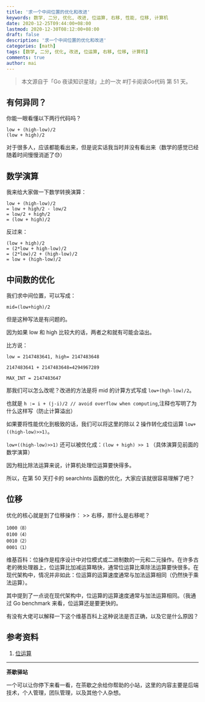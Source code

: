 ```yaml
---
title: '求一个中间位置的优化和改进'
keywords: 数学, 二分, 优化, 改进, 位运算, 右移, 性能, 位移, 计算机
date: 2020-12-25T09:44:00+08:00
lastmod: 2020-12-30T08:12:00+08:00
draft: false
description: '求一个中间位置的优化和改进'
categories: [math]
tags: [数学, 二分, 优化, 改进, 位运算, 右移, 位移, 计算机]
comments: true
author: mai
---
```


>本文源自于「Go 夜读知识星球」上的一次 #打卡阅读Go代码 第 51 天。

## 有何异同？

你能一眼看懂以下两行代码吗？

```
low + (high-low)/2
(low + high)/2
```

对于很多人，应该都能看出来，但是说实话我当时并没有看出来（数学的感觉已经随着时间慢慢消逝了😓）

## 数学演算

我来给大家做一下数学转换演算：

```
low + (high-low)/2
= low + high/2 - low/2
= low/2 + high/2
= (low + high)/2
```

反过来：

```
(low + high)/2 
= (2*low + high-low)/2
= (2*low)/2 + (high-low)/2 
= low + (high-low)/2
```

## 中间数的优化

我们求中间位置，可以写成：

`mid=(low+high)/2`

但是这种写法是有问题的。

因为如果 low 和 high 比较大的话，两者之和就有可能会溢出。

比方说：

```
low = 2147483641, high= 2147483648

2147483641 + 2147483648=4294967289

MAX_INT = 2147483647
```

那我们可以怎么改呢？改进的方法是将 mid 的计算方式写成 `low+(hgh-low)/2`。

也就是 `h := i + (j-i)/2 // avoid overflow when computing`,注释也写明了为什么这样写（防止计算溢出）

如果要将性能优化到极致的话，我们可以将这里的除以 2 操作转化成位运算 `low+((high-low)>>1)`。

`low+((high-low)>>1)` 还可以被优化成：`(low + high) >> 1` （具体演算见前面的数学演算）

因为相比除法运算来说，计算机处理位运算要快得多。

所以，在第 50 天打卡的 searchInts 函数的优化，大家应该就很容易理解了吧？

## 位移

优化的核心就是到了位移操作： >> 右移，那什么是右移呢？

```
1000（8）
0100（4）
0010（2）
0001（1）
```

维基百科：位操作是程序设计中对位模式或二进制数的一元和二元操作。在许多古老的微处理器上，位运算比加减运算略快，通常位运算比乘除法运算要快很多。在现代架构中，情况并非如此：位运算的运算速度通常与加法运算相同（仍然快于乘法运算）。

其中提到了一点说在现代架构中，位运算的运算速度通常与加法运算相同。（我通过 Go benchmark 来看，位运算还是要更快的。

有没有大佬可以解释一下这个维基百科上这种说法是否正确，以及它是什么原因？

## 参考资料

1. [位运算](https://zh.wikipedia.org/wiki/%E4%BD%8D%E6%93%8D%E4%BD%9C)

----

**茶歇驿站**

一个可以让你停下来看一看，在茶歇之余给你帮助的小站，这里的内容主要是后端技术，个人管理，团队管理，以及其他个人杂想。
